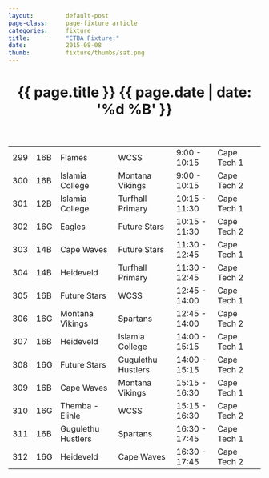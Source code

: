```yaml
---
layout: 		default-post
page-class: 	page-fixture article
categories: 	fixture
title:  		"CTBA Fixture:"
date:   		2015-08-08
thumb: 			fixture/thumbs/sat.png
---
```


<header class="post-header">
	<h1>{{ page.title }} {{ page.date | date: '%d %B' }}</h1>
</header>

<table>
<tr><td>299</td><td>16B</td><td>Flames</td><td>WCSS</td><td>9:00 - 10:15</td><td>Cape Tech 1</td><td>&nbsp;</td></tr>
 <tr class="mvbc"><td>300</td><td>16B</td><td>Islamia College</td><td>Montana Vikings</td><td>9:00 - 10:15</td><td>Cape Tech 2</td><td>&nbsp;</td></tr>
 <tr><td>301</td><td>12B</td><td>Islamia College</td><td>Turfhall Primary</td><td>10:15 - 11:30</td><td>Cape Tech 1</td><td>&nbsp;</td></tr>
 <tr><td>302</td><td>16G</td><td>Eagles</td><td>Future Stars</td><td>10:15 - 11:30</td><td>Cape Tech 2</td><td>&nbsp;</td></tr>
 <tr><td>303</td><td>14B</td><td>Cape Waves</td><td>Future Stars</td><td>11:30 - 12:45</td><td>Cape Tech 1</td><td>&nbsp;</td></tr>
 <tr><td>304</td><td>14B</td><td>Heideveld</td><td>Turfhall Primary</td><td>11:30 - 12:45</td><td>Cape Tech 2</td><td>&nbsp;</td></tr>
 <tr><td>305</td><td>16B</td><td>Future Stars</td><td>WCSS</td><td>12:45 - 14:00</td><td>Cape Tech 1</td><td>&nbsp;</td></tr>
 <tr class="mvbc"><td>306</td><td>16G</td><td>Montana Vikings</td><td>Spartans</td><td>12:45 - 14:00</td><td>Cape Tech 2</td><td>&nbsp;</td></tr>
 <tr><td>307</td><td>16B</td><td>Heideveld</td><td>Islamia College</td><td>14:00 - 15:15</td><td>Cape Tech 1</td><td>&nbsp;</td></tr>
 <tr><td>308</td><td>16G</td><td>Future Stars</td><td>Gugulethu Hustlers</td><td>14:00 - 15:15</td><td>Cape Tech 2</td><td>&nbsp;</td></tr>
 <tr class="mvbc"><td>309</td><td>16B</td><td>Cape Waves</td><td>Montana Vikings</td><td>15:15 - 16:30</td><td>Cape Tech 1</td><td>&nbsp;</td></tr>
 <tr><td>310</td><td>16G</td><td>Themba - Elihle</td><td>WCSS</td><td>15:15 - 16:30</td><td>Cape Tech 2</td><td>&nbsp;</td></tr>
 <tr><td>311</td><td>16B</td><td>Gugulethu Hustlers</td><td>Spartans</td><td>16:30 - 17:45</td><td>Cape Tech 1</td><td>&nbsp;</td></tr>
 <tr><td>312</td><td>16G</td><td>Heideveld</td><td>Cape Waves</td><td>16:30 - 17:45</td><td>Cape Tech 2</td><td></td></tr>
</table>